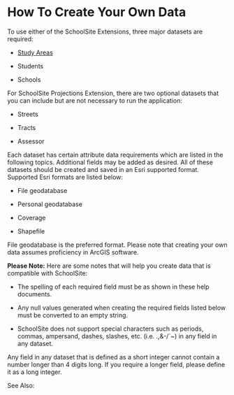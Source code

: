 # How To Create Your Own Data

To use either of the SchoolSite Extensions, three major datasets are required:

* [Study Areas](createStudyareas.md)

* Students

* Schools

 

For SchoolSite Projections Extension, there are two optional datasets that you can include but are not necessary to run the application:

 

* Streets

* Tracts

* Assessor

 

Each dataset has certain attribute data requirements which are listed in the following topics. Additional fields may be added as desired. All of these datasets should be created and saved in an Esri supported format. Supported Esri formats are listed below:

 

* File geodatabase

* Personal geodatabase

* Coverage

* Shapefile

 

File geodatabase is the preferred format. Please note that creating your own data assumes proficiency in ArcGIS software.

 

**Please Note:** Here are some notes that will help you create data that is compatible with SchoolSite:

* The spelling of each required field must be as shown in these help documents.

* Any null values generated when creating the required fields listed below must be converted to an empty string.

* SchoolSite does not support special characters such as periods, commas, ampersand, dashes, slashes, etc. (i.e. .,&-/`~) in any field in any dataset.

Any field in any dataset that is defined as a short integer cannot contain a number longer than 4 digits long. If you require a longer field, please define it as a long integer.

 

See Also:

